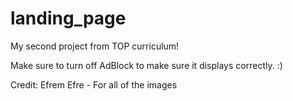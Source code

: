 # landing_page
My second project from TOP curriculum!

Make sure to turn off AdBlock to make sure it displays correctly. :)

Credit:
Efrem Efre - For all of the images
